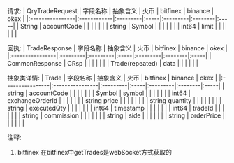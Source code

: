 请求:
| QryTradeRequest | 字段名称    | 抽象含义 | 火币 | bitfinex | binance | okex |
|:----------------|:------------|:---------|:-----|:---------|:--------|:-----|
| String          | accountCode |          |      |          |         |      |
| string          | Symbol      |          |      |          |         |      |
| int64           | limit       |          |      |          |         |      |

回执:
| TradeResponse   | 字段名称 | 抽象含义 | 火币 | bitfinex | binance | okex |
|:----------------|:---------|:---------|:-----|:---------|:--------|:-----|
| CommonResponse  | CRsp     |          |      |          |         |      |
| Trade(repeated) | data     |          |      |          |         |      |

抽象类详情:
| Trade           | 字段名称        | 抽象含义 | 火币 | bitfinex | binance | okex |
|:----------------|:----------------|:---------|:-----|:---------|:--------|:-----|
| string          | accountCode     |          |      |          |         |      |
| Symbol          | symbol          |          |      |          |         |      |
| int64           | exchangeOrderId |          |      |          |         |      |
| string price    |                 |          |      |          |         |      |
| string quantity |                 |          |      |          |         |      |
| string          | executedQty     |          |      |          |         |      |
| int64           | timestamp       |          |      |          |         |      |
| int64           | tradeId         |          |      |          |         |      |
| string          | commission      |          |      |          |         |      |
| string          | side            |          |      |          |         |      |
| string          | orderPrice      |          |      |          |         |      |


注释:
1. bitfinex
  在bitfinex中getTrades是webSocket方式获取的
